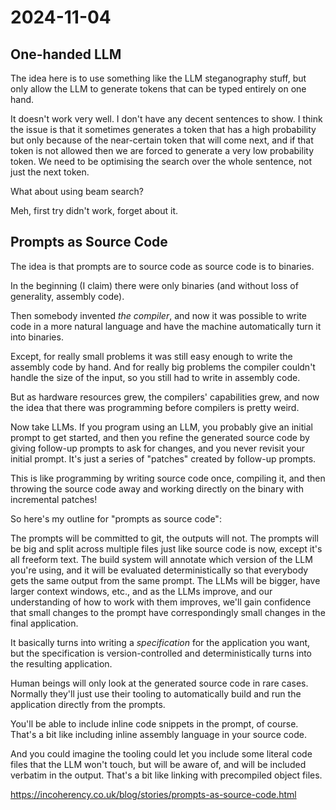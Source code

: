 # 2024-11-04

## One-handed LLM 

The idea here is to use something like the LLM steganography stuff, but only allow the LLM to generate tokens
that can be typed entirely on one hand.

It doesn't work very well. I don't have any decent sentences to show. I think the issue is that it
sometimes generates a token that has a high probability but only because of the near-certain token that will come
next, and if that token is not allowed then we are forced to generate a very low probability token. We need to be
optimising the search over the whole sentence, not just the next token.

What about using beam search?

Meh, first try didn't work, forget about it.

## Prompts as Source Code

The idea is that prompts are to source code as source code is to binaries.

In the beginning (I claim) there were only binaries (and without loss of generality, assembly code).

Then somebody invented *the compiler*, and now it was possible to write code in a more natural language
and have the machine automatically turn it into binaries.

Except, for really small problems it was still easy enough to write the assembly code by hand. And for really
big problems the compiler couldn't handle the size of the input, so you still had to write in assembly code.

But as hardware resources grew, the compilers' capabilities grew, and now the idea that there was programming
before compilers is pretty weird.

Now take LLMs. If you program using an LLM, you probably give an initial prompt to get started, and then you
refine the generated source code by giving follow-up prompts to ask for changes, and you never revisit your
initial prompt. It's just a series of "patches" created by follow-up prompts.

This is like programming by writing source code once, compiling it, and then throwing the source code away
and working directly on the binary with incremental patches!

So here's my outline for "prompts as source code":

The prompts will be committed to git, the outputs will not. The prompts will be big and split across multiple
files just like source code is now, except it's all freeform text.
The build system will annotate which version of the LLM you're using, and it will be evaluated
deterministically so that everybody gets the same output from the same prompt. The LLMs will be bigger, have
larger context windows, etc., and as the LLMs improve, and our understanding of how to work with them improves,
we'll gain confidence that small changes to the prompt have correspondingly
small changes in the final application.

It basically turns into writing a *specification* for the application you want, but the specification is
version-controlled and deterministically turns into the resulting application.

Human beings will only look at the generated source code in rare cases. Normally they'll just use their tooling
to automatically build and run the application directly from the prompts.

You'll be able to include inline code snippets in the prompt, of course. That's a bit like including inline
assembly language in your source code.

And you could imagine the tooling could let you include some literal code files that the LLM won't touch, but
will be aware of, and will be included verbatim in the output. That's a bit like linking with precompiled object
files.

https://incoherency.co.uk/blog/stories/prompts-as-source-code.html
